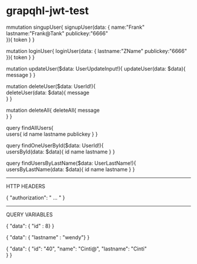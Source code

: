 # grapqhl-jwt-test


mmutation singupUser{
  signupUser(data: {
    name:"Frank"
    lastname:"Frank@Tank"
    publickey:"6666"  
	}){
 		token 
	}
}

mutation loginUser{
  loginUser(data: {
    lastname:"ZName"
    publickey:"6666"  
	}){
 		token 
	}
}


mutation updateUser($data: UserUpdateInput!){
  updateUser(data: $data){
		message
  }
}

mutation deleteUser($data: UserId!){  
  deleteUser(data: $data){
		message  
  }
}

mutation deleteAll{
    deleteAll{
		message  
  }
}

query findAllUsers{  
  users{
    id
    name
    lastname
    publickey
  }
}

query findOneUserById($data: UserId!){  
  usersById(data: $data){
    id
    name
    lastname
  }
}

query findUsersByLastName($data: UserLastName!){  
  usersByLastName(data: $data){
    id
    name
    lastname
  }
}



------------------------------------
HTTP HEADERS

{
    "authorization": " ... "
    }

------------------------------------
QUERY VARIABLES

{ "data": { "id" : 8} }

{ "data": { "lastname" : "wendy"} }

{ "data": 
  { 
    "id": "40",
    "name": "Cinti@",
    "lastname": "Cinti"    
	} 
}